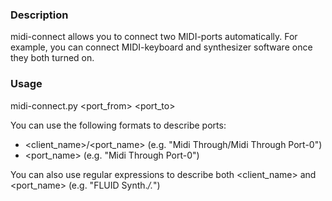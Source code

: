 ### Description
midi-connect allows you to connect two MIDI-ports automatically. For example, you can connect MIDI-keyboard and synthesizer software once they both turned on.

### Usage
midi-connect.py <port_from> <port_to>

You can use the following formats to describe ports:
- <client_name>/<port_name> (e.g. "Midi Through/Midi Through Port-0")
- <port_name> (e.g. "Midi Through Port-0")

You can also use regular expressions to describe both <client_name> and <port_name> (e.g. "FLUID Synth.*/.*")

